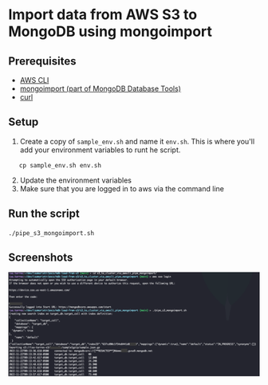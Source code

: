 # Import data from AWS S3 to MongoDB using mongoimport

## Prerequisites
- [AWS CLI ](https://aws.amazon.com/cli/)
- [mongoimport (part of MongoDB Database Tools)](https://www.mongodb.com/docs/database-tools/installation/installation/)
- [curl](https://curl.se/)

## Setup

1. Create a copy of `sample_env.sh` and name it `env.sh`. This is where you'll add your environment variables to runt he script.
  ```
     cp sample_env.sh env.sh
  ```
2. Update the environment variables
3. Make sure that you are logged in to aws via the command line

## Run the script

```
./pipe_s3_mongoimport.sh
```
## Screenshots

![alt text](screenshot.png)
